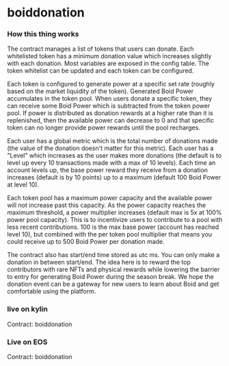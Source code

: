 # boiddonation

### How this thing works
The contract manages a list of tokens that users can donate. Each whitelisted token has a minimum donation value which increases slightly with each donation. Most variables are exposed in the config table. The token whitelist can be updated and each token can be configured.

Each token is configured to generate power at a specific set rate (roughly based on the market liquidity of the token). Generated Boid Power accumulates in the token pool. When users donate a specific token, they can receive some Boid Power which is subtracted from the token power pool. If power is distributed as donation rewards at a higher rate than it is replenished, then the available power can decrease to 0 and that specific token can no longer provide power rewards until the pool recharges.

Each user has a global metric which is the total number of donations made (the value of the donation doesn't matter for this metric). Each user has a "Level" which increases as the user makes more donations (the default is to level up every 10 transactions made with a max of 10 levels). Each time an account levels up, the base power reward they receive from a donation increases (default is by 10 points) up to a maximum (default 100 Boid Power at level 10). 

Each token pool has a maximum power capacity and the available power will not increase past this capacity. As the power capacity reaches the maximum threshold, a power multiplier increases (default max is 5x at 100% power pool capacity). This is to incentivize users to contribute to a pool with less recent contributions. 100 is the max base power (account has reached level 10), but combined with the per token pool multiplier that means you could receive up to 500 Boid Power per donation made. 

The contract also has start/end time stored as utc ms. You can only make a donation in between start/end. The idea here is to reward the top contributors with rare NFTs and physical rewards while lowering the barrier to entry for generating Boid Power during the season break. We hope the donation event can be a gateway for new users to learn about Boid and get comfortable using the platform.

### live on kylin
Contract: boiddonation

### Live on EOS
Contract: boiddonation
